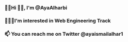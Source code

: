 ###  👋🏻Hi 👋🏻, I'm @AyaAlharbi
###  👩🏻‍💻I'm interested in Web Engineering Track
###  📫 You can reach me on Twitter @ayaismailalhar1



<!--
**AyaAlharbi/AyaAlharbi** is a ✨ _special_ ✨ repository because its `README.md` (this file) appears on your GitHub profile.

Here are some ideas to get you started:

- 🔭 I’m currently working on ...
- 🌱 I’m currently learning ...
- 👯 I’m looking to collaborate on ...
- 🤔 I’m looking for help with ...
- 💬 Ask me about ...
- 📫 How to reach me: ...
- 😄 Pronouns: ...
- ⚡ Fun fact: ...
-->
